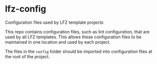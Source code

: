# lfz-config

Configuration files used by LFZ template projects

This repo contains configuration files, such as lint configuration, that are used by all LFZ templates. This allows these configuration files to be maintained in one location and used by each project.

The files in the `config` folder should be imported into configuration files at the root of the project.
